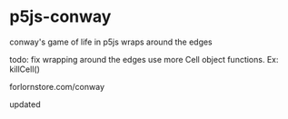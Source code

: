# p5js-conway
conway's game of life in p5js
wraps around the edges

todo: fix wrapping around the edges
    use more Cell object functions. Ex: killCell()

forlornstore.com/conway

updated